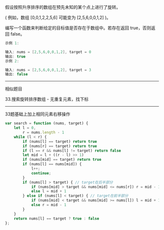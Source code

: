 假设按照升序排序的数组在预先未知的某个点上进行了旋转。

( 例如，数组 [0,0,1,2,2,5,6] 可能变为 [2,5,6,0,0,1,2] )。

编写一个函数来判断给定的目标值是否存在于数组中。若存在返回 true，否则返回 false。

```cpp
示例 1:

输入: nums = [2,5,6,0,0,1,2], target = 0
输出: true
示例 2:

输入: nums = [2,5,6,0,0,1,2], target = 3
输出: false
```

----

相似题目

33.搜索旋转排序数组 - 无重复元素，找下标

----

33题基础上加上相同元素右移操作

```javascript
var search = function (nums, target) {
    let l = 0,
        r = nums.length - 1
    while (l < r) {
        if (nums[l] == target) return true
        if (nums[r] == target) return true
        if (l == r && nums[l] != target) return false
        let mid = l + ((r - l) >> 1)
        if (nums[mid] == target) return true
        if (nums[l] == nums[mid]) {
            l++;
            continue;
        }
        if (nums[l] > target) { // target在后半部分
            if (nums[mid] > target && nums[mid] <= nums[r]) r = mid - 1
            else l = mid + 1
        } else if (nums[l] < target) { // target在前半部分
            if (nums[mid] < target && nums[mid] >= nums[l]) l = mid + 1
            else r = mid - 1
        }
    }
    return nums[l] == target ? true : false
};
```
